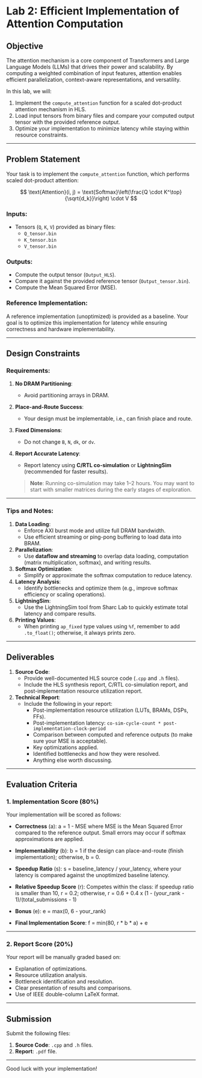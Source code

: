 # Lab 2: Efficient Implementation of Attention Computation

## Objective

The attention mechanism is a core component of Transformers and Large Language Models (LLMs) that drives their power and scalability. By computing a weighted combination of input features, attention enables efficient parallelization, context-aware representations, and versatility.

In this lab, we will:

1. Implement the `compute_attention` function for a scaled dot-product attention mechanism in HLS.
2. Load input tensors from binary files and compare your computed output tensor with the provided reference output.
3. Optimize your implementation to minimize latency while staying within resource constraints.

---

## Problem Statement

Your task is to implement the `compute_attention` function, which performs scaled dot-product attention:

$$
\text{Attention}(i, j) = \text{Softmax}\left(\frac{Q \cdot K^\top}{\sqrt{d_k}}\right) \cdot V
$$

### Inputs:

- Tensors (`Q`, `K`, `V`) provided as binary files:
  - `Q_tensor.bin`
  - `K_tensor.bin`
  - `V_tensor.bin`

### Outputs:

- Compute the output tensor (`Output_HLS`).
- Compare it against the provided reference tensor (`Output_tensor.bin`).
- Compute the Mean Squared Error (MSE).

### Reference Implementation:

A reference implementation (unoptimized) is provided as a baseline. Your goal is to optimize this implementation for latency while ensuring correctness and hardware implementability.

---

## Design Constraints

### Requirements:

1. **No DRAM Partitioning**:
   - Avoid partitioning arrays in DRAM.
2. **Place-and-Route Success**:
   - Your design must be implementable, i.e., can finish place and route.
3. **Fixed Dimensions**:
   - Do not change `B`, `N`, `dk`, or `dv`.
4. **Report Accurate Latency**:
   - Report latency using **C/RTL co-simulation** or **LightningSim** (recommended for faster results).

   > **Note**: Running co-simulation may take 1–2 hours. You may want to start with smaller matrices during the early stages of exploration.

---

### Tips and Notes:

1. **Data Loading**:
   - Enforce AXI burst mode and utilize full DRAM bandwidth.
   - Use efficient streaming or ping-pong buffering to load data into BRAM.
2. **Parallelization**:
   - Use **dataflow and streaming** to overlap data loading, computation (matrix multiplication, softmax), and writing results.
3. **Softmax Optimization**:
   - Simplify or approximate the softmax computation to reduce latency.
4. **Latency Analysis**:
   - Identify bottlenecks and optimize them (e.g., improve softmax efficiency or scaling operations).
5. **LightningSim**:
   - Use the LightningSim tool from Sharc Lab to quickly estimate total latency and compare results.
6. **Printing Values**:
   - When printing `ap_fixed` type values using `%f`, remember to add `.to_float()`; otherwise, it always prints zero.

---

## Deliverables

1. **Source Code**:
   - Provide well-documented HLS source code (`.cpp` and `.h` files).
   - Include the HLS synthesis report, C/RTL co-simulation report, and post-implementation resource utilization report.
2. **Technical Report**:
   - Include the following in your report:
     - Post-implementation resource utilization (LUTs, BRAMs, DSPs, FFs).
     - Post-implementation latency: `co-sim-cycle-count * post-implementation-clock-period`
     - Comparison between computed and reference outputs (to make sure your MSE is acceptable).
     - Key optimizations applied.
     - Identified bottlenecks and how they were resolved.
     - Anything else worth discussing.

---

## Evaluation Criteria

### 1. Implementation Score (80%)

Your implementation will be scored as follows:

- **Correctness** (a): a = 1 - MSE where MSE is the Mean Squared Error compared to the reference output. Small errors may occur if softmax approximations are applied.

- **Implementability** (b): b = 1 if the design can place-and-route (finish implementation); otherwise, b = 0.

- **Speedup Ratio** (s): s = baseline_latency / your_latency, where your latency is compared against the unoptimized baseline latency.

- **Relative Speedup Score** (r): Competes within the class:
if speedup ratio is smaller than 10, r = 0.2; otherwise, r = 0.6 + 0.4 x (1 - (your_rank - 1)/(total_submissions - 1)

- **Bonus** (e): e = max(0, 6 - your_rank)

- **Final Implementation Score**: f = min(80, r * b * a) + e

---

### 2. Report Score (20%)

Your report will be manually graded based on:

- Explanation of optimizations.
- Resource utilization analysis.
- Bottleneck identification and resolution.
- Clear presentation of results and comparisons.
- Use of IEEE double-column LaTeX format.

---

## Submission

Submit the following files:

1. **Source Code**: `.cpp` and `.h` files.
2. **Report**: `.pdf` file.

---

Good luck with your implementation!
